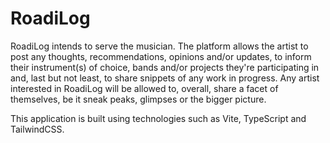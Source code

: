 # RoadiLog

RoadiLog intends to serve the musician. The platform allows the artist to post any thoughts, recommendations, opinions and/or updates, to inform their instrument(s) of choice, bands and/or projects they're participating in and, last but not least, to share snippets of any work in progress. Any artist interested in RoadiLog will be allowed to, overall, share a facet of themselves, be it sneak peaks, glimpses or the bigger picture.

This application is built using technologies such as Vite, TypeScript and TailwindCSS.
